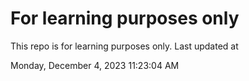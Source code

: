 # For learning purposes only
This repo is for learning purposes only.
Last updated at

Monday, December 4, 2023 11:23:04 AM

